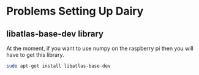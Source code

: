 # Problems Setting Up Dairy

## libatlas-base-dev library

At the moment, if you want to use numpy on the raspberry pi then you will have to get this library.

```sh
sudo apt-get install libatlas-base-dev
```


